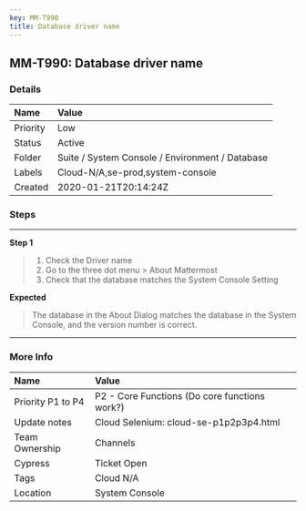 ```yaml
---
key: MM-T990
title: Database driver name
---
```


## MM-T990: Database driver name

### Details

| Name     | Value                                           |
| :------- | :---------------------------------------------- |
| Priority | Low                                             |
| Status   | Active                                          |
| Folder   | Suite / System Console / Environment / Database |
| Labels   | Cloud-N/A,se-prod,system-console                |
| Created  | 2020-01-21T20:14:24Z                            |

### Steps

<hr/>

**Step 1**

> <article><ol><li>Check the Driver name</li><li>Go to the three dot menu &gt; About Mattermost</li><li>Check that the database matches the System Console Setting</li></ol></article>

**Expected**

> <article>The database in the About Dialog matches the database in the System Console, and the version number is correct.</article>

<hr/>

### More Info

| Name              | Value                                         |
| :---------------- | :-------------------------------------------- |
| Priority P1 to P4 | P2 - Core Functions (Do core functions work?) |
| Update notes      | Cloud Selenium: cloud-se-p1p2p3p4.html        |
| Team Ownership    | Channels                                      |
| Cypress           | Ticket Open                                   |
| Tags              | Cloud N/A                                     |
| Location          | System Console                                |
